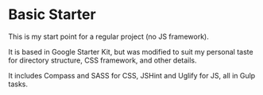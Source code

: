 # Basic Starter

This is my start point for a regular project (no JS framework).

It is based in Google Starter Kit, but was modified to suit my personal taste for directory structure, CSS framework, and other details.

It includes Compass and SASS for CSS, JSHint and Uglify for JS, all in Gulp tasks.